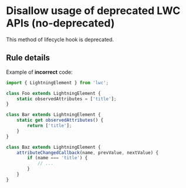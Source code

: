 # Disallow usage of deprecated LWC APIs (no-deprecated)

This method of lifecycle hook is deprecated.

## Rule details

Example of **incorrect** code:

```js
import { LightningElement } from 'lwc';

class Foo extends LightningElement {
    static observedAttributes = ['title'];
}

class Bar extends LightningElement {
    static get observedAttributes() {
        return ['title'];
    }
}

class Baz extends LightningElement {
    attributeChangedCallback(name, prevValue, nextValue) {
        if (name === 'title') {
            // ...
        }
    }
}
```
